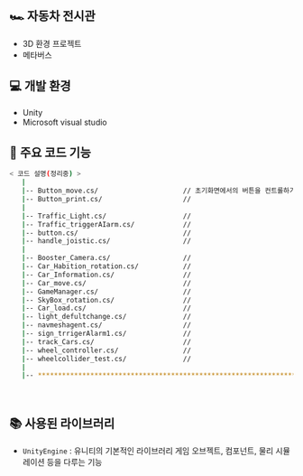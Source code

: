 ## 🏎 자동차 전시관

- 3D 환경 프로젝트
- 메타버스

## 💻 개발 환경
- Unity
- Microsoft visual studio
  
## 📂 주요 코드 기능

```bash
< 코드 설명(정리중) >
   |
   |-- Button_move.cs/                     // 초기화면에서의 버튼을 컨트롤하기위한 코드
   |-- Button_print.cs/                    // 
   |
   |-- Traffic_Light.cs/                   // 
   |-- Traffic_triggerAIarm.cs/            //
   |-- button.cs/                          // 
   |-- handle_joistic.cs/                  //
   |
   |-- Booster_Camera.cs/                  //
   |-- Car_Habition_rotation.cs/           //
   |-- Car_Information.cs/                 //
   |-- Car_move.cs/                        //
   |-- GameManager.cs/                     //
   |-- SkyBox_rotation.cs/                 //
   |-- Car_load.cs/                        //
   |-- light_defultchange.cs/              //
   |-- navmeshagent.cs/                    //
   |-- sign_trrigerAlarm1.cs/              //
   |-- track_Cars.cs/                      //
   |-- wheel_controller.cs/                //
   |-- wheelcollider_test.cs/              //
   |
   |-- ************************************************************************
```
<br />

## 📚 사용된 라이브러리

- `UnityEngine` : 유니티의 기본적인 라이브러리 게임 오브젝트, 컴포넌트, 물리 시뮬레이션 등을 다루는 기능
